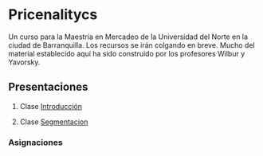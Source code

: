 # Pricenalitycs

Un curso para la Maestría en Mercadeo de la Universidad del Norte en la ciudad de Barranquilla. Los recursos se irán colgando en breve. Mucho del material establecido aquí ha sido construido por los profesores Wilbur y Yavorsky. 

## Presentaciones

1. Clase [Introducción](https://raw.githack.com/keynes37/Pricenalitycs/main/Class/Intro1.html)

2. Clase [Segmentacion](https://raw.githack.com/keynes37/Pricenalitycs/main/Class/ClaseP2.html)

### Asignaciones
